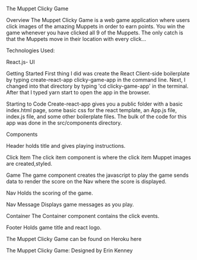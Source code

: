 The Muppet Clicky Game


Overview
The Muppet Clicky Game is a web game application where users click images of the amazing Muppets in order to earn points. You win the game whenever you have clicked all 9 of the Muppets. The only catch is that the Muppets move in their location with every click...

Technologies Used:

React.js- UI

Getting Started
First thing I did was create the React Client-side boilerplate by typing create-react-app clicky-game-app in the command line. Next, I changed into that directory by typing 'cd clicky-game-app' in the terminal. After that I typed yarn start to open the app in the browser.

Starting to Code
Create-react-app gives you a public folder with a basic index.html page, some basic css for the react template, an App.js file, index.js file, and some other boilerplate files.  The bulk of the code for this app was done in the src/components directory. 

Components

Header 
holds title and gives playing instructions.

Click Item
The click item component is where the click item Muppet images are created,styled.

Game
The game component creates the javascript to play the game sends data to render the score on the Nav where the score is displayed.

Nav
Holds the scoring of the game.

Nav Message
Displays game messages as you play. 

Container
The Container component contains the click events.

Footer 
Holds game title and react logo.

The Muppet Clicky Game can be found on Heroku here

The Muppet Clicky Game:  Designed by Erin Kenney 

